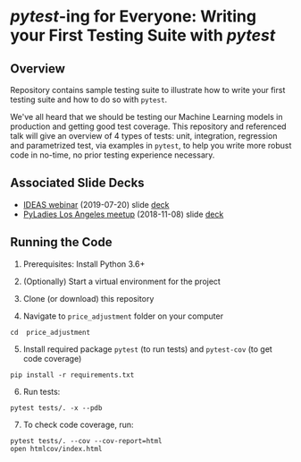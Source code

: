 # *pytest*-ing for Everyone: Writing your First Testing Suite with *pytest*

## Overview
Repository contains sample testing suite to illustrate how to write your first
testing suite and how to do so with `pytest`.

We've all heard that we should be testing our Machine Learning models in
production and getting good test coverage. This repository and referenced talk
will give an overview of 4 types of tests: unit, integration, regression and
parametrized test, via examples in `pytest`, to help you write more robust code
in no-time, no prior testing experience necessary.

## Associated Slide Decks
- [IDEAS webinar](http://bit.ly/2YUw0sO) (2019-07-20) slide [deck](http://bit.ly/2XHTFLu)
- [PyLadies Los Angeles meetup](https://www.meetup.com/Pyladies-LA/events/254903299/) (2018-11-08)
slide [deck](http://bit.ly/2LSZeoe)


## Running the Code
1. Prerequisites: Install Python 3.6+

2. (Optionally) Start a virtual environment for the project

3. Clone (or download) this repository

4. Navigate to `price_adjustment` folder on your computer
```
cd  price_adjustment
```

5. Install required package `pytest` (to run tests) and `pytest-cov` (to get code coverage)
```
pip install -r requirements.txt 
```

6. Run tests:
```
pytest tests/. -x --pdb
```

7. To check code coverage, run:
```
pytest tests/. --cov --cov-report=html
open htmlcov/index.html 
```
